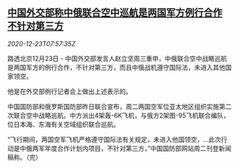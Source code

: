 <!--1608711794000-->
[中国外交部称中俄联合空中巡航是两国军方例行合作 不针对第三方](https://cn.reuters.com/article/china-mofa-russia-air-drill-1223-idCNKBS28X0VB)
------

<div><i>2020-12-23T07:57:35Z</i></div><p>路透北京12月23日 - 中国外交部发言人赵立坚周三重申，中俄联合空中战略巡航是两国军方的例行合作，不针对第三方，而且中俄战机遵守国际法，未进入其他国家领空。</p><p>他是在外交部例行记者会上做出上述表示的。</p><p>中国国防部和俄罗斯国防部昨日联合宣布，周二两国空军位亚太地区组织实施第二次联合空中战略巡航。中方派出4架轰-6K飞机，与俄方2架图-95飞机联合编队，位日本海、东海有关空域组织联合巡航。</p><p>“飞行期间，两国空军飞机严格遵守国际法有关规定，未进入他国领空，...此次行动是中俄两军年度合作计划内项目，不针对第三方，”中国国防部网站周二刊登新闻稿称。（完）</p>
